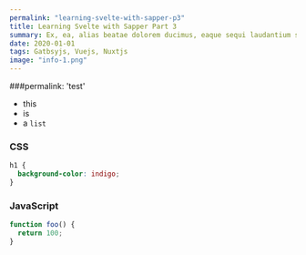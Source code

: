 ```yaml
---
permalink: "learning-svelte-with-sapper-p3"
title: Learning Svelte with Sapper Part 3
summary: Ex, ea, alias beatae dolorem ducimus, eaque sequi laudantium sint aspernatur
date: 2020-01-01
tags: Gatbsyjs, Vuejs, Nuxtjs
image: "info-1.png"
---
```


###permalink: 'test'

- this
- is
- a `list`

### CSS

```css
h1 {
  background-color: indigo;
}
```

### JavaScript

```javascript
function foo() {
  return 100;
}
```
